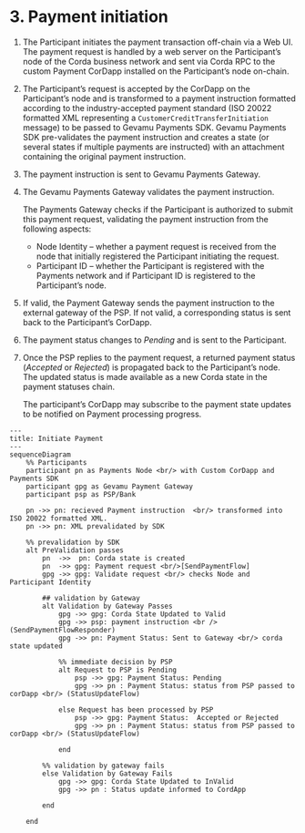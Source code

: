# 3. Payment initiation

1. The Participant initiates the payment transaction off-chain via a Web UI. The payment request is handled by a web server on the Participant’s node of the Corda business network and sent via Corda RPC to the custom Payment CorDapp installed on the Participant’s node on-chain.

2. The Participant’s request is accepted by the CorDapp on the Participant’s node and is transformed to a payment instruction formatted according to the industry-accepted payment standard (ISO 20022 formatted XML representing a `CustomerCreditTransferInitiation` message) to be passed to Gevamu Payments SDK. Gevamu Payments SDK pre-validates the payment instruction and creates a state (or several states if multiple payments are instructed) with an attachment containing the original payment instruction.

3. The payment instruction is sent to Gevamu Payments Gateway.

4. The Gevamu Payments Gateway validates the payment instruction.  
  
    The Payments Gateway checks if the Participant is authorized to submit this payment request, validating the payment instruction from the following aspects:
    - Node Identity – whether a payment request is received from the node that initially registered the Participant initiating the request.
    - Participant ID – whether the Participant is registered with the Payments network and if Participant ID is registered to the Participant’s node.

5. If valid, the Payment Gateway sends the payment instruction to the external gateway of the PSP. 
   If not valid, a corresponding status is sent back to the Participant’s CorDapp. 
   
6. The payment status changes to _Pending_ and is sent to the Participant.

7. Once the PSP replies to the payment request, a returned payment status (_Accepted_ or _Rejected_) is propagated back to the Participant’s node. The updated status is made available as a new Corda state in the payment statuses chain.
  
    The participant’s CorDapp may subscribe to the payment state updates to be notified on Payment processing progress.

```mermaid
---
title: Initiate Payment
---
sequenceDiagram
    %% Participants
    participant pn as Payments Node <br/> with Custom CorDapp and Payments SDK 
    participant gpg as Gevamu Payment Gateway
    participant psp as PSP/Bank

    pn ->> pn: recieved Payment instruction  <br/> transformed into ISO 20022 formatted XML.
    pn ->> pn: XML prevalidated by SDK

    %% prevalidation by SDK
    alt PreValidation passes
        pn  ->>  pn: Corda state is created
        pn  ->> gpg: Payment request <br/>[SendPaymentFlow]
        gpg ->> gpg: Validate request <br/> checks Node and Participant Identity

        ## validation by Gateway
        alt Validation by Gateway Passes
            gpg ->> gpg: Corda State Updated to Valid
            gpg ->> psp: payment instruction <br /> (SendPaymentFlowResponder)
            gpg ->> pn: Payment Status: Sent to Gateway <br/> corda state updated

            %% immediate decision by PSP
            alt Request to PSP is Pending
                psp ->> gpg: Payment Status: Pending
                gpg ->> pn : Payment Status: status from PSP passed to corDapp <br/> (StatusUpdateFlow)
            
            else Request has been processed by PSP
                psp ->> gpg: Payment Status:  Accepted or Rejected
                gpg ->> pn : Payment Status: status from PSP passed to corDapp <br/> (StatusUpdateFlow)

            end

        %% validation by gateway fails
        else Validation by Gateway Fails
            gpg ->> gpg: Corda State Updated to InValid
            gpg ->> pn : Status update informed to CordApp

        end
            
    end
```
